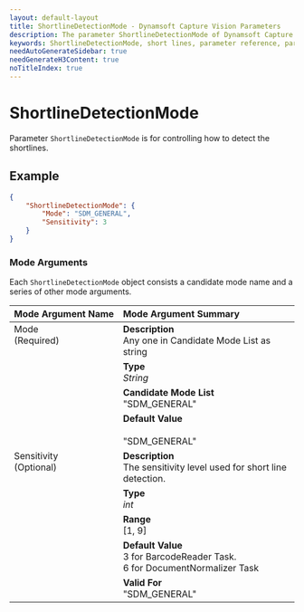 ```yaml
---
layout: default-layout
title: ShortlineDetectionMode - Dynamsoft Capture Vision Parameters
description: The parameter ShortlineDetectionMode of Dynamsoft Capture Vision is for controlling how to detect the shortlines.
keywords: ShortlineDetectionMode, short lines, parameter reference, parameter
needAutoGenerateSidebar: true
needGenerateH3Content: true
noTitleIndex: true
---
```



# ShortlineDetectionMode

Parameter `ShortlineDetectionMode` is for controlling how to detect the shortlines.

## Example

```json
{
    "ShortlineDetectionMode": {
        "Mode": "SDM_GENERAL", 
        "Sensitivity": 3
    }
}
```

### Mode Arguments

Each `ShortlineDetectionMode` object consists a candidate mode name and a series of other mode arguments.

<table style = "text-align:left">
    <thead>
        <tr>
            <th nowrap="nowrap">Mode Argument Name</th>
            <th nowrap="nowrap">Mode Argument Summary</th>
        </tr>
    </thead>
    <tr>
        <td rowspan = "4" style="vertical-align:text-top">Mode<br>(Required)</td>
        <td><b>Description</b><br>Any one in Candidate Mode List as string
        </td>
    </tr>
    <tr>
        <td><b>Type</b><br><i>String</i>
        </td>
    </tr>
    <tr>
        <td><b>Candidate Mode List</b><br>"SDM_GENERAL"
        </td>
    </tr>
    <tr>
        <td><b>Default Value</b><br>
        <br>"SDM_GENERAL"
        </td>
    </tr>
    <tr>
        <td rowspan = "5" style="vertical-align:text-top">Sensitivity<br>(Optional)</td>
        <td><b>Description</b><br>The sensitivity level used for short line detection.
    </tr>
    <tr>
        <td><b>Type</b><br><i>int</i>
        </td>
    </tr>
    <tr>
        <td><b>Range</b><br>[1, 9]
        </td>
    </tr>
    <tr>
        <td><b>Default Value</b><br>3 for BarcodeReader Task.<br>6 for DocumentNormalizer Task
        </td>
    </tr>
    <tr>
        <td><b>Valid For</b><br>"SDM_GENERAL"
        </td>
    </tr>
</table>
